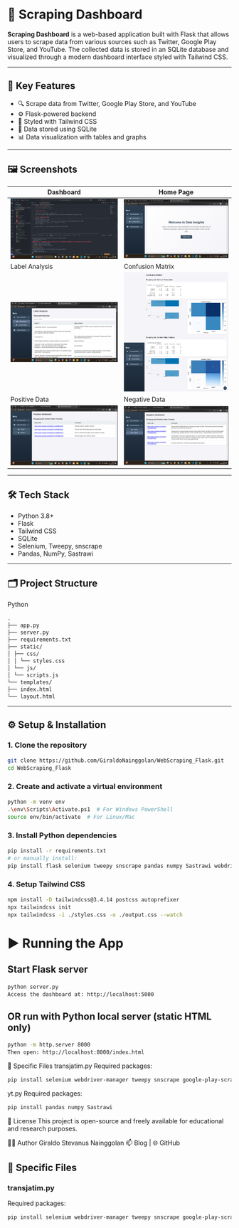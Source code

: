 # 🧠 Scraping Dashboard

**Scraping Dashboard** is a web-based application built with Flask that allows users to scrape data from various sources such as Twitter, Google Play Store, and YouTube. The collected data is stored in an SQLite database and visualized through a modern dashboard interface styled with Tailwind CSS.

---

## 📌 Key Features

- 🔍 Scrape data from Twitter, Google Play Store, and YouTube
- ⚙️ Flask-powered backend
- 🎨 Styled with Tailwind CSS
- 💾 Data stored using SQLite
- 📊 Data visualization with tables and graphs

---

## 🖼️ Screenshots

| Dashboard | Home Page |
|----------|-----------|
| ![Dashboard](SourceCode.png) | ![Home](HomePage.png) |
| Label Analysis | Confusion Matrix |
| ![Label](LabelAnalisis.png) | ![Matrix](ConfusionMatrix.png) |
| Positive Data | Negative Data |
| ![Positive](Positif.png) | ![Negative](Negatif.png) |

---

## 🛠️ Tech Stack

- Python 3.8+
- Flask
- Tailwind CSS
- SQLite
- Selenium, Tweepy, snscrape
- Pandas, NumPy, Sastrawi

---

## 🗂️ Project Structure

Python
```
.
├── app.py
├── server.py
├── requirements.txt
├── static/
│ ├── css/
│ │ └── styles.css
│ └── js/
│ └── scripts.js
└── templates/
├── index.html
└── layout.html
```


---

## ⚙️ Setup & Installation

### 1. Clone the repository

```bash
git clone https://github.com/GiraldoNainggolan/WebScraping_Flask.git
cd WebScraping_Flask
```

### 2. Create and activate a virtual environment

```bash
python -m venv env
.\env\Scripts\Activate.ps1  # For Windows PowerShell
source env/bin/activate  # For Linux/Mac
```

### 3. Install Python dependencies

```bash
pip install -r requirements.txt
# or manually install:
pip install flask selenium tweepy snscrape pandas numpy Sastrawi webdriver-manager google-play-scraper
```

### 4. Setup Tailwind CSS

```bash
npm install -D tailwindcss@3.4.14 postcss autoprefixer
npx tailwindcss init
npx tailwindcss -i ./styles.css -o ./output.css --watch
```

# ▶️ Running the App
## Start Flask server

```bash
python server.py
Access the dashboard at: http://localhost:5000
```

## OR run with Python local server (static HTML only)
```bash
python -m http.server 8000
Then open: http://localhost:8000/index.html
```

📂 Specific Files
transjatim.py
Required packages:

```bash
pip install selenium webdriver-manager tweepy snscrape google-play-scraper
```
yt.py
Required packages:

```bash
pip install pandas numpy Sastrawi
```
📄 License
This project is open-source and freely available for educational and research purposes.

🙋‍♂️ Author
Giraldo Stevanus Nainggolan
📫 Blog | 🌐 GitHub

## 📂 Specific Files
### transjatim.py
Required packages:

```bash
pip install selenium webdriver-manager tweepy snscrape google-play-scraper
```
